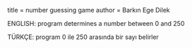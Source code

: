 title = number guessing game
author = Barkın Ege Dilek


ENGLISH: program determines a number between 0 and 250

TÜRKÇE: program 0 ile 250 arasında bir sayı belirler


